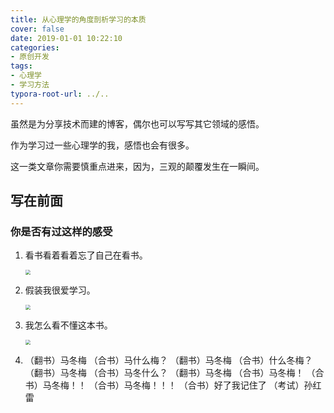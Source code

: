 ```yaml
---
title: 从心理学的角度剖析学习的本质
cover: false
date: 2019-01-01 10:22:10
categories:
- 原创开发
tags:
- 心理学
- 学习方法
typora-root-url: ../..
---
```


虽然是为分享技术而建的博客，偶尔也可以写写其它领域的感悟。

作为学习过一些心理学的我，感悟也会有很多。

这一类文章你需要慎重点进来，因为，三观的颠覆发生在一瞬间。

<!--more-->

## 写在前面

### 你是否有过这样的感受

1. 看书看着看着忘了自己在看书。

   <img src="/img/e-play-phone.jpg" style="zoom:50%;" />

2. 假装我很爱学习。

   <img src="/img/e-play-together.jpg" style="zoom:50%;" />

3. 我怎么看不懂这本书。

   <img src="/img/e-no-mind.jpg" style="zoom:50%;" />

4. （翻书）马冬梅
   （合书）马什么梅？
   （翻书）马冬梅
   （合书）什么冬梅？
   （翻书）马冬梅
   （合书）马冬什么？
   （翻书）马冬梅
   （合书）马冬梅！
   （合书）马冬梅！！
   （合书）马冬梅！！！
   （合书）好了我记住了
   （考试）孙红雷



